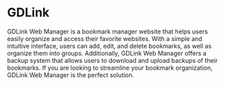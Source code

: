 # GDLink
GDLink Web Manager is a bookmark manager website that helps users easily organize and access their favorite websites. With a simple and intuitive interface, users can add, edit, and delete bookmarks, as well as organize them into groups. 
Additionally, GDLink Web Manager offers a backup system that allows users to download and upload backups of their bookmarks. 
If you are looking to streamline your bookmark organization, GDLink Web Manager is the perfect solution.
